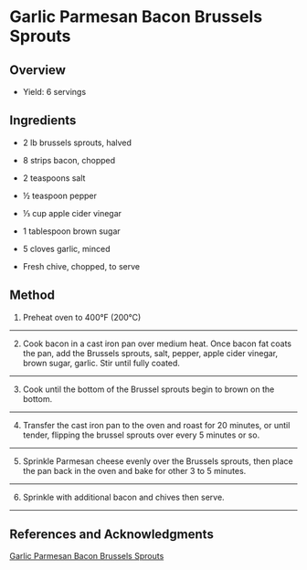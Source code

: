 # Garlic Parmesan Bacon Brussels Sprouts

## Overview

- Yield: 6 servings

## Ingredients

- 2 lb brussels sprouts, halved

- 8 strips bacon, chopped

- 2 teaspoons salt

- ½ teaspoon pepper

- ⅓ cup apple cider vinegar

- 1 tablespoon brown sugar

- 5 cloves garlic, minced

- Fresh chive, chopped, to serve

## Method

1. Preheat oven to 400°F (200°C)
---
2. Cook bacon in a cast iron pan over medium heat. Once bacon fat coats the pan, add the Brussels sprouts, salt, pepper, apple cider vinegar, brown sugar, garlic. Stir until fully coated.
---
3. Cook until the bottom of the Brussel sprouts begin to brown on the bottom.
---
4. Transfer the cast iron pan to the oven and roast for 20 minutes, or until tender, flipping the brussel sprouts over every 5 minutes or so.
---
5. Sprinkle Parmesan cheese evenly over the Brussels sprouts, then place the pan back in the oven and bake for other 3 to 5 minutes.
---
6. Sprinkle with additional bacon and chives then serve.
---

## References and Acknowledgments

[Garlic Parmesan Bacon Brussels Sprouts](https://tasty.co/recipe/garlic-parmesan-bacon-brussels-sprouts)
